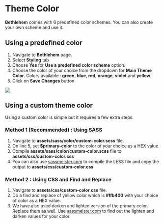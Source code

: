 # Theme Color

**Bethlehem** comes with 6 predefined color schemes. You can also create your own scheme and use it.

## Using a predefined color

1. Navigate to **Bethlehem** page.
2. Select **Styling** tab
3. Choose **Yes** for **Use a predefined color scheme** option.
4. Choose the color of your choice from the dropdown for **Main Theme Color**. Colors available : **green**, **blue**, **red**, **orange**, **violet** and **yellow**.
5. Click on **Save Changes** button.

![](http://transvelo.github.io/docs/bethlehem/images/theme-options-styling.png)


## Using a custom theme color

Using a custom color is simple but it requires a few extra steps.

### Method 1 (Recommended) : Using SASS

1. Navigate to **assets/sass/color/custom-color.scss** file.
2. On line 5, set **$primary-color** to the color of your choice as a HEX value.
3. Compile **assets/sass/color/custom-color.scss** file to **assets/css/custom-color.css**
4. You can also use [sassmeister.com](http://sassmeister.com) to compile the LESS file and copy the output to **assets/css/custom-color.css**

### Method 2 : Using CSS and Find and Replace

1. Navigate to **assets/css/custom-color.css** file.
2. Do a find and replace of yellow color which is **#ffb400** with your choice of color as a HEX value.
3. We have also used darken and lighten version of the primary color. Replace them as well. Use [sassmeister.com](http://sassmeister.com) to find out the lighten and darken values for your color.
